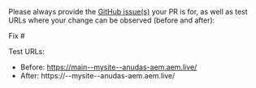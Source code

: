 Please always provide the [GitHub issue(s)](../issues) your PR is for, as well as test URLs where your change can be observed (before and after):

Fix #<gh-issue-id>

Test URLs:
- Before: https://main--mysite--anudas-aem.aem.live/
- After: https://<branch>--mysite--anudas-aem.aem.live/
